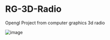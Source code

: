 # RG-3D-Radio
 Opengl Project from computer graphics 3d radio
 
![image](https://github.com/z1cLa/RG-3D-Radio/assets/116868036/e593a11e-0e68-4ffa-a434-a03f9356b38c)
